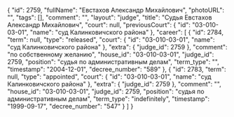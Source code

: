 {
    "id": 2759,
    "fullName": "Евстахов Александр Михайлович",
    "photoURL": "",
    "tags": [],
    "comment": "",
    "layout": "judge",
    "title": "Судья Евстахов Александр Михайлович",
    "court": null,
    "previousCourt": {
        "id": "03-010-03-01",
        "name": "суд Калинковичского района"
    },
    "career": [
        {
            "id": 2784,
            "term": null,
            "type": "released",
            "court": {
                "id": "03-010-03-01",
                "name": "суд Калинковичского района"
            },
            "extra": {
                "judge_id": 2759
            },
            "comment": "по собственному желанию",
            "house_id": "03-010-03-01",
            "judge_id": 2759,
            "position": "судья по административным делам",
            "term_type": "",
            "timestamp": "2004-12-01",
            "decree_number": "589"
        },
        {
            "id": 2783,
            "term": null,
            "type": "appointed",
            "court": {
                "id": "03-010-03-01",
                "name": "суд Калинковичского района"
            },
            "extra": {
                "judge_id": 2759
            },
            "comment": "",
            "house_id": "03-010-03-01",
            "judge_id": 2759,
            "position": "судья по административным делам",
            "term_type": "indefinitely",
            "timestamp": "1999-09-17",
            "decree_number": "547"
        }
    ]
}